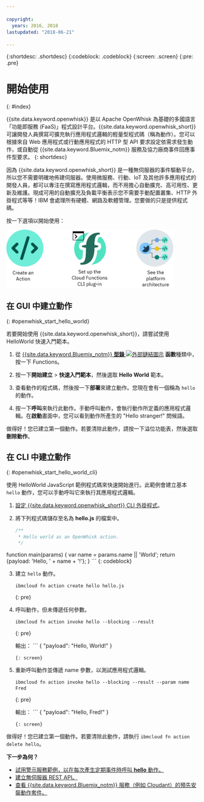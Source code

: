 ```yaml
---

copyright:
  years: 2016, 2018
lastupdated: "2018-06-21"

---
```


{:shortdesc: .shortdesc}
{:codeblock: .codeblock}
{:screen: .screen}
{:pre: .pre}

# 開始使用
{: #index}

{{site.data.keyword.openwhisk}} 是以 Apache OpenWhisk 為基礎的多國語言「功能即服務 (FaaS)」程式設計平台。{{site.data.keyword.openwhisk_short}} 可讓開發人員撰寫可擴充執行應用程式邏輯的輕量型程式碼（稱為動作）。您可以根據來自 Web 應用程式或行動應用程式的 HTTP 型 API 要求設定依需求發生動作，或自動從 {{site.data.keyword.Bluemix_notm}} 服務及協力廠商事件回應事件型要求。
{: shortdesc}

因為 {{site.data.keyword.openwhisk_short}} 是一種無伺服器的事件驅動平台，所以您不需要明確地佈建伺服器。使用微服務、行動、IoT 及其他許多應用程式的開發人員，都可以專注在撰寫應用程式邏輯，而不用擔心自動擴充、高可用性、更新及維護。現成可用的自動擴充及負載平衡表示您不需要手動配置叢集、HTTP 外掛程式等等！IBM 會處理所有硬體、網路及軟體管理。您要做的只是提供程式碼。

按一下選項以開始使用：

<img usemap="#home_map" border="0" class="image" id="image_ztx_crb_f1b" src="images/imagemap.png" width="440" alt="按一下圖示，馬上開始使用 {{site.data.keyword.openswhisk_short}}。" style="width:440px;" />
<map name="home_map" id="home_map">
<area href="#openwhisk_start_hello_world" alt="建立動作" title="建立動作" shape="rect" coords="-7, -8, 108, 211" />
<area href="bluemix_cli.html" alt="設定 {{site.data.keyword.openwhisk_short}} CLI 外掛程式" title="設定 {{site.data.keyword.openwhisk_short}} CLI 外掛程式" shape="rect" coords="155, -1, 289, 210" />
<area href="openwhisk_about.html" alt="查看平台架構" title="查看平台架構" shape="rect" coords="326, -10, 448, 218" />
</map>


## 在 GUI 中建立動作
{: #openwhisk_start_hello_world}

若要開始使用 {{site.data.keyword.openwhisk_short}}，請嘗試使用 HelloWorld 快速入門範本。

1.  從 [{{site.data.keyword.Bluemix_notm}} **型錄** ![外部鏈結圖示](../icons/launch-glyph.svg "外部鏈結圖示")](https://console.bluemix.net/catalog/?category=whisk) **函數**種類中，按一下 Functions。

2. 按一下**開始建立** > **快速入門範本**，然後選取 **Hello World** 範本。

5. 查看動作的程式碼，然後按一下**部署**來建立動作。您現在會有一個稱為 `hello` 的動作。

6. 按一下**呼叫**來執行此動作。手動呼叫動作，會執行動作所定義的應用程式邏輯。在**啟動**畫面中，您可以看到動作所產生的 "Hello stranger!" 問候語。

做得好！您已建立第一個動作。若要清除此動作，請按一下溢位功能表，然後選取**刪除動作**。

## 在 CLI 中建立動作
{: #openwhisk_start_hello_world_cli}

使用 HelloWorld JavaScript 範例程式碼來快速開始進行。此範例會建立基本 `hello` 動作，您可以手動呼叫它來執行其應用程式邏輯。

1. [設定 {{site.data.keyword.openwhisk_short}} CLI 外掛程式](bluemix_cli.html)。

2. 將下列程式碼儲存至名為 **hello.js** 的檔案中。

    ```javascript
    /**
     * Hello world as an OpenWhisk action.
     */
function main(params) {
    var name = params.name || 'World';
    return {payload:  'Hello, ' + name + '!'};
    }
    ```
    {: codeblock}

3. 建立 `hello` 動作。
    ```
    ibmcloud fn action create hello hello.js
    ```
    {: pre}

4. 呼叫動作，但未傳遞任何參數。
    ```
    ibmcloud fn action invoke hello --blocking --result
    ```
    {: pre}  

    輸出：
        ```
    {
        "payload": "Hello, World!"
    }
    ```
    {: screen}

5. 重新呼叫動作並傳遞 name 參數，以測試應用程式邏輯。
    ```
    ibmcloud fn action invoke hello --blocking --result --param name Fred
    ```
    {: pre}  

    輸出：
        ```
    {
        "payload": "Hello, Fred!"
    }
    ```
    {: screen}

做得好！您已建立第一個動作。若要清除此動作，請執行 `ibmcloud fn action delete hello`。

**下一步為何？**
* [試用警示服務範例，以在每次產生定期事件時呼叫 **hello** 動作。](./openwhisk_packages.html#openwhisk_package_trigger)
* [建立無伺服器 REST API。](openwhisk_apigateway.html)
* [查看 {{site.data.keyword.Bluemix_notm}} 服務（例如 Cloudant）的預先安裝動作套件。](cloudant_actions.html)

